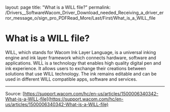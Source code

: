 layout: page
title: "What is a WILL file?"
permalink: /Drivers__SoftwareWacom_Driver_Download_needed_Receiving_a_driver_error_message_o/sign_pro_PDFRead_More/Last/First/What_is_a_WILL_file

# What is a WILL file?

WILL, which stands for Wacom Ink Layer Language, is a universal inking engine and ink layer framework which connects hardware, software and applications. WILL is a technology that enables high quality digital pen and ink experience. It allows users to exchange their creations between solutions that use WILL technology. The ink remains editable and can be used in different WILL compatible apps, software and services.

---
Source: [https://support.wacom.com/hc/en-us/articles/1500006340342-What-is-a-WILL-file](https://support.wacom.com/hc/en-us/articles/1500006340342-What-is-a-WILL-file)
